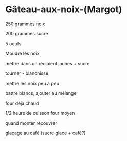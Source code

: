 # Gâteau-aux-noix-\(Margot\)

250 grammes noix

200 grammes sucre

5 oeufs

Moudre les noix

mettre dans un récipient jaunes + sucre

tourner - blanchisse

mettre les noix peu à peu

battre blancs, ajouter au mélange

four déjà chaud

1/2 heure de cuisson four moyen

quand monter recouvrer

glaçage au café \(sucre glace + café?\)

